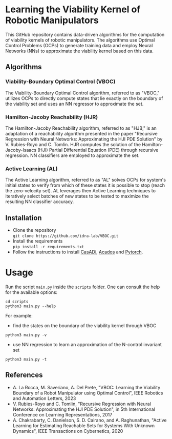 # Learning the Viability Kernel of Robotic Manipulators

This GitHub repository contains data-driven algorithms for the computation of viability kernels of robotic manipulators. 
The algorithms use Optimal Control Problems (OCPs) to generate training data and employ Neural Networks (NNs) to approximate the viability kernel based on this data.

## Algorithms

### Viability-Boundary Optimal Control (VBOC)

The Viability-Boundary Optimal Control algorithm, referred to as "VBOC," utilizes OCPs to directly compute states that lie exactly on the boundary of the viability set and uses an NN regressor to approximate the set.

### Hamilton-Jacoby Reachability (HJR)

The Hamilton-Jacoby Reachability algorithm, referred to as "HJB," is an adaptation of a reachability algorithm presented in the paper "Recursive Regression with Neural Networks: Approximating the HJI PDE Solution" by V. Rubies-Royo and C. Tomlin. 
HJR computes the solution of the Hamilton-Jacoby-Isaacs (HJI) Partial Differential Equation (PDE) through recursive regression. NN classifiers are employed to approximate the set.

### Active Learning (AL)

The Active Learning algorithm, referred to as "AL" solves OCPs for system's initial states to verify from which of these states it is possible to stop (reach the zero-velocity set). 
AL leverages then Active Learning techniques to iteratively select batches of new states to be tested to maximize the resulting NN classifier accuracy.

## Installation
- Clone the repository\
`git clone https://github.com/idra-lab/VBOC.git`
- Install the requirements\
`pip install -r requirements.txt`
- Follow the instructions to install [CasADi](https://web.casadi.org/get/), [Acados](https://docs.acados.org/installation/index.html) and [Pytorch](https://pytorch.org/get-started/locally/).

# Usage
Run the script `main.py` inside the `scripts` folder. One can consult the help for the available options:
```
cd scripts
python3 main.py --help
```
For example:
- find the states on the boundary of the viability kernel through VBOC
```
python3 main.py -v
```
- use NN regression to learn an approximation of the N-control invariant set
```
python3 main.py -t
```

## References

- A. La Rocca, M. Saveriano, A. Del Prete, "VBOC: Learning the Viability Boundary of a Robot Manipulator using Optimal Control", IEEE Robotics and Automation Letters, 2023 
- V. Rubies-Royo and C. Tomlin, "Recursive Regression with Neural Networks: Approximating the HJI PDE Solution", in 5th International Conference on Learning Representations, 2017
- A. Chakrabarty, C. Danielson, S. D. Cairano, and A. Raghunathan, "Active Learning for Estimating Reachable Sets for Systems With Unknown Dynamics", IEEE Transactions on Cybernetics, 2020


